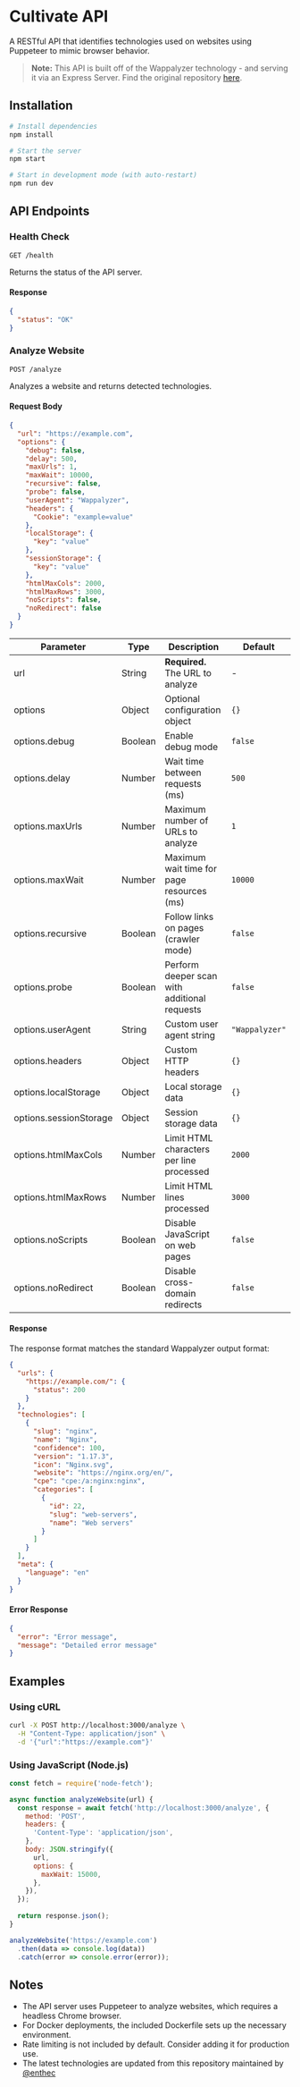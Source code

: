 # Cultivate API

A RESTful API that identifies technologies used on websites using Puppeteer to mimic browser behavior.

> **Note:** This API is built off of the Wappalyzer technology - and serving it via an Express Server. Find the original repository [here](https://github.com/developit/wappalyzer).


## Installation

```bash
# Install dependencies
npm install

# Start the server
npm start

# Start in development mode (with auto-restart)
npm run dev
```

## API Endpoints

### Health Check

```
GET /health
```

Returns the status of the API server.

#### Response

```json
{
  "status": "OK"
}
```

### Analyze Website

```
POST /analyze
```

Analyzes a website and returns detected technologies.

#### Request Body

```json
{
  "url": "https://example.com",
  "options": {
    "debug": false,
    "delay": 500,
    "maxUrls": 1,
    "maxWait": 10000,
    "recursive": false,
    "probe": false,
    "userAgent": "Wappalyzer",
    "headers": {
      "Cookie": "example=value"
    },
    "localStorage": {
      "key": "value"
    },
    "sessionStorage": {
      "key": "value"
    },
    "htmlMaxCols": 2000,
    "htmlMaxRows": 3000,
    "noScripts": false,
    "noRedirect": false
  }
}
```

| Parameter | Type | Description | Default |
|-----------|------|-------------|---------|
| url | String | **Required.** The URL to analyze | - |
| options | Object | Optional configuration object | `{}` |
| options.debug | Boolean | Enable debug mode | `false` |
| options.delay | Number | Wait time between requests (ms) | `500` |
| options.maxUrls | Number | Maximum number of URLs to analyze | `1` |
| options.maxWait | Number | Maximum wait time for page resources (ms) | `10000` |
| options.recursive | Boolean | Follow links on pages (crawler mode) | `false` |
| options.probe | Boolean | Perform deeper scan with additional requests | `false` |
| options.userAgent | String | Custom user agent string | `"Wappalyzer"` |
| options.headers | Object | Custom HTTP headers | `{}` |
| options.localStorage | Object | Local storage data | `{}` |
| options.sessionStorage | Object | Session storage data | `{}` |
| options.htmlMaxCols | Number | Limit HTML characters per line processed | `2000` |
| options.htmlMaxRows | Number | Limit HTML lines processed | `3000` |
| options.noScripts | Boolean | Disable JavaScript on web pages | `false` |
| options.noRedirect | Boolean | Disable cross-domain redirects | `false` |

#### Response

The response format matches the standard Wappalyzer output format:

```json
{
  "urls": {
    "https://example.com/": {
      "status": 200
    }
  },
  "technologies": [
    {
      "slug": "nginx",
      "name": "Nginx",
      "confidence": 100,
      "version": "1.17.3",
      "icon": "Nginx.svg",
      "website": "https://nginx.org/en/",
      "cpe": "cpe:/a:nginx:nginx",
      "categories": [
        {
          "id": 22,
          "slug": "web-servers",
          "name": "Web servers"
        }
      ]
    }
  ],
  "meta": {
    "language": "en"
  }
}
```

#### Error Response

```json
{
  "error": "Error message",
  "message": "Detailed error message"
}
```
<!-- 
## Docker Usage

You can also run this API in a Docker container:

```bash
# Build Docker image
docker build -t wappalyzer-api .

# Run Docker container
docker run -p 3000:3000 wappalyzer-api
``` -->

## Examples

### Using cURL

```bash
curl -X POST http://localhost:3000/analyze \
  -H "Content-Type: application/json" \
  -d '{"url":"https://example.com"}'
```

### Using JavaScript (Node.js)

```javascript
const fetch = require('node-fetch');

async function analyzeWebsite(url) {
  const response = await fetch('http://localhost:3000/analyze', {
    method: 'POST',
    headers: {
      'Content-Type': 'application/json',
    },
    body: JSON.stringify({
      url,
      options: {
        maxWait: 15000,
      },
    }),
  });
  
  return response.json();
}

analyzeWebsite('https://example.com')
  .then(data => console.log(data))
  .catch(error => console.error(error));
```

## Notes

- The API server uses Puppeteer to analyze websites, which requires a headless Chrome browser.
- For Docker deployments, the included Dockerfile sets up the necessary environment.
- Rate limiting is not included by default. Consider adding it for production use.
- The latest technologies are updated from this repository maintained by [@enthec](https://github.com/enthec/webappanalyzer) 

